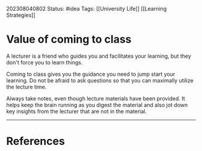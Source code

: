 202308040802
Status: #idea
Tags: [[University Life]] [[Learning Strategies]]
# Value of coming to class
A lecturer is a friend who guides you and facilitates your learning, but they don't force you to learn things.

Coming to class gives you the guidance you need to jump start your learning. Do not be afraid to ask questions so that you can maximally utilize the lecture time.

Always take notes, even though lecture materials have been provided. It helps keep the brain running as you digest the material and also jot down key insights from the lecturer that are not in the material.


---
# References